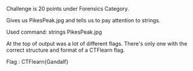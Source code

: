 Challenge is 20 points under Forensics Category.

Gives us PikesPeak.jpg and tells us to pay attention to strings.

Used command:
strings PikesPeak.jpg

At the top of output was a lot of different flags.
There's only one with the correct structure and format of a CTFlearn flag.

Flag : CTFlearn{Gandalf}
